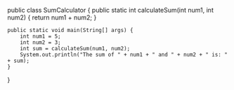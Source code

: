 public class SumCalculator {
    public static int calculateSum(int num1, int num2) {
        return num1 + num2;
    }

    public static void main(String[] args) {
        int num1 = 5;
        int num2 = 3;
        int sum = calculateSum(num1, num2);
        System.out.println("The sum of " + num1 + " and " + num2 + " is: " + sum);
    }
}
